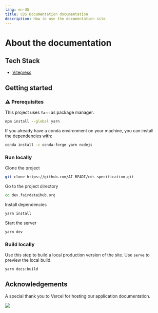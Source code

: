 ```yaml
---
lang: en-US
title: CDS Documentation documentation
description: How to use the documentation site
---
```


# About the documentation

## Tech Stack

- [Vitepress](https://vitepress.vuejs.org/)

## Getting started

### ⚠️ Prerequisites

This project uses `Yarn` as package manager.

```sh
npm install --global yarn
```

If you already have a conda environment on your machine, you can install the dependencies with:

```sh
conda install -c conda-forge yarn nodejs
```

### Run locally

Clone the project

```sh
git clone https://github.com/AI-READI/cds-specification.git
```

Go to the project directory

```sh
cd dev.fairdataihub.org
```

Install dependencies

```sh
yarn install
```

Start the server

```sh
yarn dev
```

### Build locally

Use this step to build a local production version of the site. Use `serve` to preview the local build.

```sh
yarn docs:build
```

## Acknowledgements

A special thank you to Vercel for hosting our application documentation.

![](https://www.datocms-assets.com/31049/1618983297-powered-by-vercel.svg)
